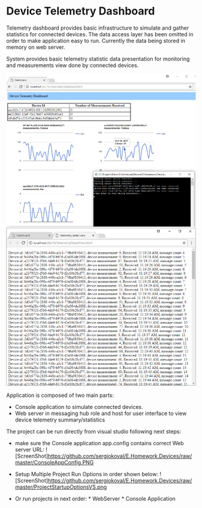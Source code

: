 # Device Telemetry Dashboard

Telemetry dashboard provides basic infrastructure to simulate and gather statistics for connected devices.
The data access layer has been omitted in order to make application easy to run.
Currently the data being stored in memory on web server.

System provides basic telemetry statistic data presentation for monitoring and  measurements view done by connected devices.


![ScreenShot](https://github.com/sergiokoval/E.Homework.Devices/raw/master/UI_Screenshot.png)
![ScreenShot](https://github.com/sergiokoval/E.Homework.Devices/raw/master/TelemetryDetailView.png)

Application is composed of two main parts:

 - Console application to simulate connected devices.
 - Web server in messaging hub role and host for user interface to view device telemetry summary/statistics
 
 The project can be run directly from visual studio following next steps:
  - make sure the Console application app.config contains correct Web server URL:
    ![ScreenShot]https://github.com/sergiokoval/E.Homework.Devices/raw/master/ConsoleAppConfig.PNG
    
  - Setup Multiple Project Run Options in order shown below:
   ![ScreenShot]https://github.com/sergiokoval/E.Homework.Devices/raw/master/ProjectStartupOptionsVS.png
   
   - Or run projects in next order:
    * WebServer
    * Console Application
 

